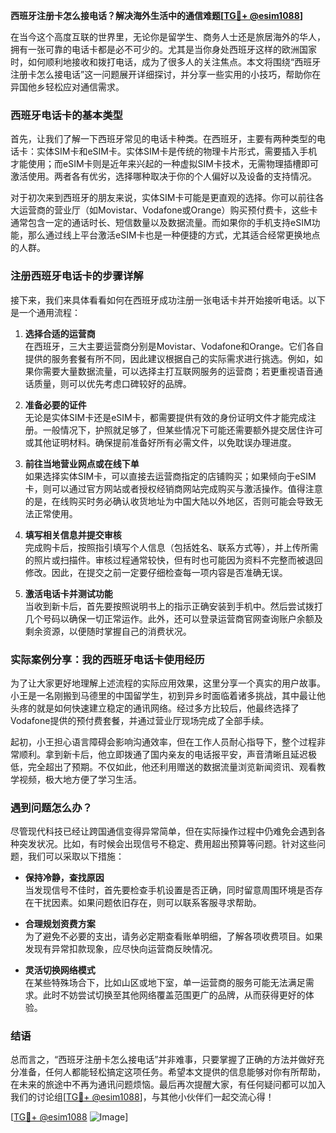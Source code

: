 **西班牙注册卡怎么接电话？解决海外生活中的通信难题[[TG💪+ @esim1088](https://t.me/s/esim1088)]**

在当今这个高度互联的世界里，无论你是留学生、商务人士还是旅居海外的华人，拥有一张可靠的电话卡都是必不可少的。尤其是当你身处西班牙这样的欧洲国家时，如何顺利地接收和拨打电话，成为了很多人的关注焦点。本文将围绕“西班牙注册卡怎么接电话”这一问题展开详细探讨，并分享一些实用的小技巧，帮助你在异国他乡轻松应对通信需求。

### 西班牙电话卡的基本类型

首先，让我们了解一下西班牙常见的电话卡种类。在西班牙，主要有两种类型的电话卡：实体SIM卡和eSIM卡。实体SIM卡是传统的物理卡片形式，需要插入手机才能使用；而eSIM卡则是近年来兴起的一种虚拟SIM卡技术，无需物理插槽即可激活使用。两者各有优劣，选择哪种取决于你的个人偏好以及设备的支持情况。

对于初次来到西班牙的朋友来说，实体SIM卡可能是更直观的选择。你可以前往各大运营商的营业厅（如Movistar、Vodafone或Orange）购买预付费卡，这些卡通常包含一定的通话时长、短信数量以及数据流量。而如果你的手机支持eSIM功能，那么通过线上平台激活eSIM卡也是一种便捷的方式，尤其适合经常更换地点的人群。

### 注册西班牙电话卡的步骤详解

接下来，我们来具体看看如何在西班牙成功注册一张电话卡并开始接听电话。以下是一个通用流程：

1. **选择合适的运营商**  
   在西班牙，三大主要运营商分别是Movistar、Vodafone和Orange。它们各自提供的服务套餐有所不同，因此建议根据自己的实际需求进行挑选。例如，如果你需要大量数据流量，可以选择主打互联网服务的运营商；若更重视语音通话质量，则可以优先考虑口碑较好的品牌。

2. **准备必要的证件**  
   无论是实体SIM卡还是eSIM卡，都需要提供有效的身份证明文件才能完成注册。一般情况下，护照就足够了，但某些情况下可能还需要额外提交居住许可或其他证明材料。确保提前准备好所有必需文件，以免耽误办理进度。

3. **前往当地营业网点或在线下单**  
   如果选择实体SIM卡，可以直接去运营商指定的店铺购买；如果倾向于eSIM卡，则可以通过官方网站或者授权经销商网站完成购买与激活操作。值得注意的是，在线购买时务必确认收货地址为中国大陆以外地区，否则可能会导致无法正常使用。

4. **填写相关信息并提交审核**  
   完成购卡后，按照指引填写个人信息（包括姓名、联系方式等），并上传所需的照片或扫描件。审核过程通常较快，但有时也可能因为资料不完整而被退回修改。因此，在提交之前一定要仔细检查每一项内容是否准确无误。

5. **激活电话卡并测试功能**  
   当收到新卡后，首先要按照说明书上的指示正确安装到手机中。然后尝试拨打几个号码以确保一切正常运作。此外，还可以登录运营商官网查询账户余额及剩余资源，以便随时掌握自己的消费状况。

### 实际案例分享：我的西班牙电话卡使用经历

为了让大家更好地理解上述流程的实际应用效果，这里分享一个真实的用户故事。小王是一名刚搬到马德里的中国留学生，初到异乡时面临着诸多挑战，其中最让他头疼的就是如何快速建立稳定的通讯网络。经过多方比较后，他最终选择了Vodafone提供的预付费套餐，并通过营业厅现场完成了全部手续。

起初，小王担心语言障碍会影响沟通效率，但在工作人员耐心指导下，整个过程非常顺利。拿到新卡后，他立即拨通了国内亲友的电话报平安，声音清晰且延迟极低，完全超出了预期。不仅如此，他还利用赠送的数据流量浏览新闻资讯、观看教学视频，极大地方便了学习生活。

### 遇到问题怎么办？

尽管现代科技已经让跨国通信变得异常简单，但在实际操作过程中仍难免会遇到各种突发状况。比如，有时候会出现信号不稳定、费用超出预算等问题。针对这些问题，我们可以采取以下措施：

- **保持冷静，查找原因**  
  当发现信号不佳时，首先要检查手机设置是否正确，同时留意周围环境是否存在干扰因素。如果问题依旧存在，则可以联系客服寻求帮助。

- **合理规划资费方案**  
  为了避免不必要的支出，请务必定期查看账单明细，了解各项收费项目。如果发现有异常扣款现象，应尽快向运营商反映情况。

- **灵活切换网络模式**  
  在某些特殊场合下，比如山区或地下室，单一运营商的服务可能无法满足需求。此时不妨尝试切换至其他网络覆盖范围更广的品牌，从而获得更好的体验。

### 结语

总而言之，“西班牙注册卡怎么接电话”并非难事，只要掌握了正确的方法并做好充分准备，任何人都能轻松搞定这项任务。希望本文提供的信息能够对你有所帮助，在未来的旅途中不再为通讯问题烦恼。最后再次提醒大家，有任何疑问都可以加入我们的讨论组[[TG💪+ @esim1088](https://t.me/s/esim1088)]，与其他小伙伴们一起交流心得！

[[TG💪+ @esim1088](https://t.me/s/esim1088) ![Image](https://i.postimg.cc/4NQfJmqS/Snipaste-2025-05-13-00-14-12.png)]
